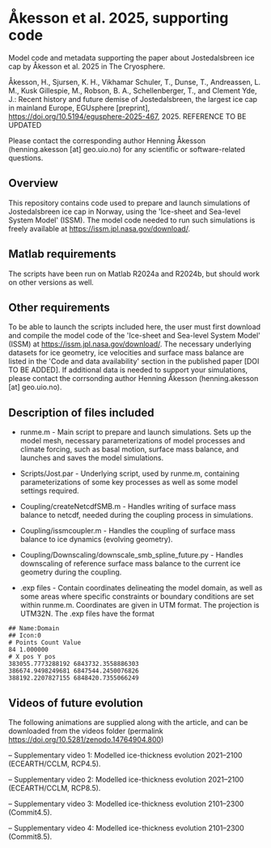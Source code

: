 # Åkesson et al. 2025, supporting code
Model code and metadata supporting the paper about Jostedalsbreen ice cap by Åkesson et al. 2025 in The Cryosphere.

Åkesson, H., Sjursen, K. H., Vikhamar Schuler, T., Dunse, T., Andreassen, L. M., Kusk Gillespie, M., Robson, B. A., Schellenberger, T., and Clement Yde, J.: Recent history and future demise of Jostedalsbreen, the largest ice cap in mainland Europe, EGUsphere [preprint], https://doi.org/10.5194/egusphere-2025-467, 2025. REFERENCE TO BE UPDATED

Please contact the corresponding author Henning Åkesson (henning.akesson [at] geo.uio.no) for any scientific or software-related questions.

## Overview
This repository contains code used to prepare and launch simulations of Jostedalsbreen ice cap in Norway, using the 'Ice-sheet and Sea-level System Model' (ISSM). The model code needed to run such simulations is freely available at https://issm.jpl.nasa.gov/download/.

## Matlab requirements
The scripts have been run on Matlab R2024a and R2024b, but should work on other versions as well.

## Other requirements
To be able to launch the scripts included here, the user must first download and compile the model code of the 'Ice-sheet and Sea-level System Model' (ISSM) at https://issm.jpl.nasa.gov/download/.
The necessary underlying datasets for ice geometry, ice velocities and surface mass balance are listed in the 'Code and data availability' section in the published paper [DOI TO BE ADDED]. If additional data is needed to support your simulations, please contact the corrsonding author Henning Åkesson (henning.akesson [at] geo.uio.no).


## Description of files included

- runme.m - 
Main script to prepare and launch simulations. 
Sets up the model mesh, necessary parameterizations of model processes
and climate forcing, such as basal motion, surface mass balance, and launches and saves 
the model simulations.

- Scripts/Jost.par - 
Underlying script, used by runme.m, containing parameterizations of some 
key processes as well as some model settings required.

- Coupling/createNetcdfSMB.m -
Handles writing of surface mass balance to netcdf, needed during the coupling process in simulations.

- Coupling/issmcoupler.m -
Handles the coupling of surface mass balance to ice dynamics (evolving geometry).

- Coupling/Downscaling/downscale_smb_spline_future.py -
Handles downscaling of reference surface mass balance to the current ice geometry during the coupling. 

- .exp files -
Contain coordinates delineating the model domain, as well as some areas
where specific constraints or boundary conditions are set within runme.m.
Coordinates are given in UTM format. The projection is UTM32N.
The .exp files have the format

```## Name:Jost
## Name:Domain
## Icon:0
# Points Count Value
84 1.000000
# X pos Y pos
383055.7773288192 6843732.3558886303
386674.9498249681 6847544.2450076826
388192.2207827155 6848420.7355066249
```
## Videos of future evolution
The following animations are supplied along with the article, and can be downloaded from the videos folder (permalink https://doi.org/10.5281/zenodo.14764904.800)

– Supplementary video 1: Modelled ice-thickness evolution 2021–2100 (ECEARTH/CCLM, RCP4.5).

– Supplementary video 2: Modelled ice-thickness evolution 2021–2100 (ECEARTH/CCLM, RCP8.5).

– Supplementary video 3: Modelled ice-thickness evolution 2101–2300 (Commit4.5).

– Supplementary video 4: Modelled ice-thickness evolution 2101–2300 (Commit8.5). 

